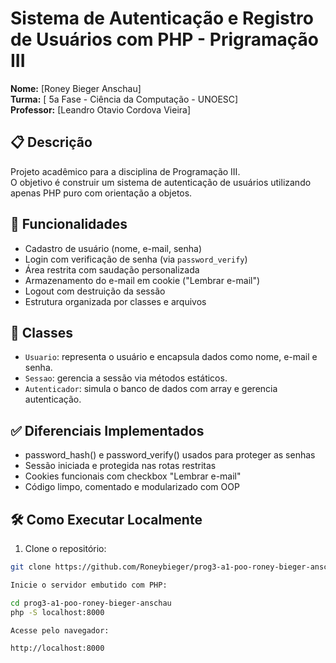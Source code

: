 # Sistema de Autenticação e Registro de Usuários com PHP - Prigramação III

**Nome:** [Roney Bieger Anschau]  
**Turma:** [ 5a Fase - Ciência da Computação - UNOESC]  
**Professor:** [Leandro Otavio Cordova Vieira]

## 📋 Descrição

Projeto acadêmico para a disciplina de Programação III.  
O objetivo é construir um sistema de autenticação de usuários utilizando apenas PHP puro com orientação a objetos.

## 🚀 Funcionalidades

- Cadastro de usuário (nome, e-mail, senha)
- Login com verificação de senha (via `password_verify`)
- Área restrita com saudação personalizada
- Armazenamento do e-mail em cookie ("Lembrar e-mail")
- Logout com destruição da sessão
- Estrutura organizada por classes e arquivos

## 🧠 Classes

- `Usuario`: representa o usuário e encapsula dados como nome, e-mail e senha.
- `Sessao`: gerencia a sessão via métodos estáticos.
- `Autenticador`: simula o banco de dados com array e gerencia autenticação.
## ✅ Diferenciais Implementados
- password_hash() e password_verify() usados para proteger as senhas
- Sessão iniciada e protegida nas rotas restritas
- Cookies funcionais com checkbox "Lembrar e-mail"
- Código limpo, comentado e modularizado com OOP


## 🛠️ Como Executar Localmente

1. Clone o repositório:

```bash
git clone https://github.com/Roneybieger/prog3-a1-poo-roney-bieger-anschau

Inicie o servidor embutido com PHP:

cd prog3-a1-poo-roney-bieger-anschau
php -S localhost:8000

Acesse pelo navegador:

http://localhost:8000


